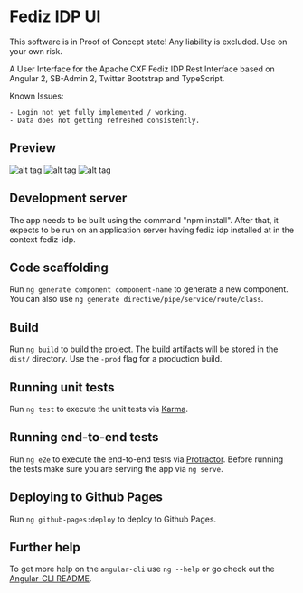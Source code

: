 # Fediz IDP UI

This software is in Proof of Concept state! Any liability is excluded. Use on your own risk.

A User Interface for the Apache CXF Fediz IDP Rest Interface based on Angular 2, SB-Admin 2, Twitter Bootstrap and TypeScript.

Known Issues:

    - Login not yet fully implemented / working.
    - Data does not getting refreshed consistently.

## Preview
![alt tag](http://aymenfurter.ch/idpui1.png)
![alt tag](http://aymenfurter.ch/idpui2.png)
![alt tag](http://aymenfurter.ch/idpui3.png)

## Development server
The app needs to be built using the command "npm install". After that, it expects to be run on an application server having fediz idp installed at in the context fediz-idp.

## Code scaffolding

Run `ng generate component component-name` to generate a new component. You can also use `ng generate directive/pipe/service/route/class`.

## Build

Run `ng build` to build the project. The build artifacts will be stored in the `dist/` directory. Use the `-prod` flag for a production build.

## Running unit tests

Run `ng test` to execute the unit tests via [Karma](https://karma-runner.github.io).

## Running end-to-end tests

Run `ng e2e` to execute the end-to-end tests via [Protractor](http://www.protractortest.org/). 
Before running the tests make sure you are serving the app via `ng serve`.

## Deploying to Github Pages

Run `ng github-pages:deploy` to deploy to Github Pages.

## Further help

To get more help on the `angular-cli` use `ng --help` or go check out the [Angular-CLI README](https://github.com/angular/angular-cli/blob/master/README.md).
